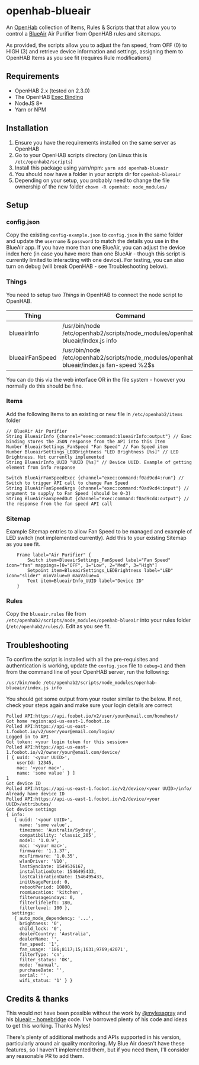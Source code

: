 # openhab-blueair

An [OpenHab](https://www.openhab.org) collection of Items, Rules & Scripts that that allow you to control a [BlueAir](https://www.blueair.com/gb/air-purifiers) Air Purifier from OpenHAB rules and sitemaps.

As provided, the scripts allow you to adjust the fan speed, from OFF (0) to HIGH (3) and retrieve device information and settings, assigning them to OpenHAB Items as you see fit (requires Rule modifications)

## Requirements
* OpenHAB 2.x (tested on 2.3.0)
* The OpenHAB [Exec Binding](https://www.openhab.org/addons/bindings/exec/)
* NodeJS 8+
* Yarn or NPM

## Installation
1. Ensure you have the requirements installed on the same server as OpenHAB
1. Go to your OpenHAB scripts directory (on Linux this is `/etc/openhab2/scripts`)
1. Install this package using yarn/npm: `yarn add openhab-blueair`
1. You should now have a folder in your scripts dir for `openhab-blueair`
1. Depending on your setup, you probably need to change the file ownership of the new folder `chown -R openhab: node_modules/`

## Setup
### config.json
Copy the existing `config-example.json` to `config.json` in the same folder and update the `username` & `password` to match the details you use in the BlueAir app. If you have more than one BlueAir, you can adjust the device index here (in case you have more than one BlueAir - though this script is currently limited to interacting with one device). For testing, you can also turn on debug (will break OpenHAB - see Troubleshooting below).

### Things
You need to setup two *Things* in OpenHAB to connect the node script to OpenHAB. 

| Thing           | Command                                                                          | Transform   | Interval | Timeout | Autorun |
| ----------------|----------------------------------------------------------------------------------|-------------|----------|---------|---------|
| blueairInfo | /usr/bin/node /etc/openhab2/scripts/node_modules/openhab-blueair/index.js info | REGEX((.*)) | 120        | 30      | OFF     |
| blueairFanSpeed      | /usr/bin/node /etc/openhab2/scripts/node_modules/openhab-blueair/index.js fan-speed %2$s   | REGEX((.*)) | 0       | 30      | OFF     |

You can do this via the web interface OR in the file system - however you normally do this should be fine.

### Items
Add the following Items to an existing or new file in `/etc/openhab2/items` folder
```
// BlueAir Air Purifier
String BlueairInfo {channel="exec:command:blueairInfo:output"} // Exec binding stores the JSON response from the API into this Item
Number BlueairSettings_FanSpeed "Fan Speed" // Fan Speed item
Number BlueairSettings_LEDBrightness "LED Brightness [%s]" // LED Brightness. Not currently implemented
String BlueairInfo_UUID "UUID [%s]" // Device UUID. Example of getting element from info response

Switch BlueAirFanSpeedExec {channel="exec:command:f0ad9cd4:run"} // Switch to trigger API call to change Fan Speed
String BlueAirFanSpeedArgs {channel="exec:command:f0ad9cd4:input"} // argument to supply to Fan Speed (should be 0-3)
String BlueAirFanSpeedOut {channel="exec:command:f0ad9cd4:output"} // the response from the fan speed API call
```

### Sitemap
Example Sitemap entries to allow Fan Speed to be managed and example of LED switch (not implemented currently). Add this to your existing Sitemap as you see fit.
```
    Frame label="Air Purifier" {
        Switch item=BlueairSettings_FanSpeed label="Fan Speed" icon="fan" mappings=[0="OFF", 1="Low", 2="Med", 3="High"]
        Setpoint item=BlueairSettings_LEDBrightness label="LED" icon="slider" minValue=0 maxValue=4
        Text item=BlueairInfo_UUID label="Device ID" 
    }
```

### Rules
Copy the `blueair.rules` file from `/etc/openhab2/scripts/node_modules/openhab-blueair` into your rules folder (`/etc/openhab2/rules/`). Edit as you see fit.

## Troubleshooting
To confirm the script is installed with all the pre-requisites and authentication is working, update the `config.json` file to `debug=1` and then from the command line of your OpenHAB server, run the following:
```
/usr/bin/node /etc/openhab2/scripts/node_modules/openhab-blueair/index.js info
```
You should get some output from your router similar to the below. If not, check your steps again and make sure your login details are correct
```
Polled API:https://api.foobot.io/v2/user/your@email.com/homehost/
Got home region:api-us-east-1.foobot.io
Polled API:https://api-us-east-1.foobot.io/v2/user/your@email.com/login/
Logged in to API
Got token: <your login token for this session>
Polled API:https://api-us-east-1.foobot.io/v2/owner/your@email.com/device/
[ { uuid: '<your UUID>',
    userId: 12345,
    mac: '<your mac>',
    name: 'some value' } ]
1
Got device ID
Polled API:https://api-us-east-1.foobot.io/v2/device/<your UUID>/info/
Already have device ID
Polled API:https://api-us-east-1.foobot.io/v2/device/<your UUID>/attributes/
Got device settings
{ info:
   { uuid: '<your UUID>',
     name: 'some value',
     timezone: 'Australia/Sydney',
     compatibility: 'classic_205',
     model: '1.0.9',
     mac: '<your mac>',
     firmware: '1.1.37',
     mcuFirmware: '1.0.35',
     wlanDriver: 'V10',
     lastSyncDate: 1549536167,
     installationDate: 1546495433,
     lastCalibrationDate: 1546495433,
     initUsagePeriod: 0,
     rebootPeriod: 10800,
     roomLocation: 'kitchen',
     filterusageindays: 0,
     filterlifeleft: 180,
     filterlevel: 100 },
  settings:
   { auto_mode_dependency: '...',
     brightness: '0',
     child_lock: '0',
     dealerCountry: 'Australia',
     dealerName: '',
     fan_speed: '1',
     fan_usage: '186;8117;15;1631;9769;42071',
     filterType: 'cn',
     filter_status: 'OK',
     mode: 'manual',
     purchaseDate: '',
     serial: '',
     wifi_status: '1' } }
```

## Credits & thanks
This would not have been possible without the work by [@mylesagray](https://github.com/mylesagray/) and his [blueair - homebridge](https://github.com/mylesagray/homebridge-blueair) code. I've borrowed plenty of his code and ideas to get this working. Thanks Myles! 

There's plenty of additional methods and APIs supported in his version, particularly around air quality monitoring. My Blue Air doesn't have these features, so I haven't implemented them, but if you need them, I'll consider any reasonable PR to add them.